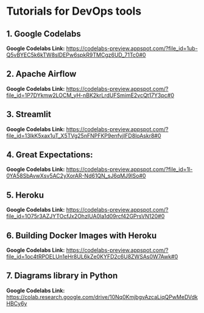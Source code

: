 # Tutorials for DevOps tools

## 1. Google Codelabs
**Google Codelabs Link:** https://codelabs-preview.appspot.com/?file_id=1ub-Q5vBYEC5k6kTW8slDEPw6spkR9TMCgz6UD_71Tc0#0
## 2. Apache Airflow
**Google Codelabs Link:** https://codelabs-preview.appspot.com/?file_id=1P7DYkmw2LOCM_yH-nBK2krLrdUFSmimE2vcQt17Y3pc#0
## 3. Streamlit
**Google Codelabs Link:** https://codelabs-preview.appspot.com/?file_id=13lkK5xax1uT_X5TVg25nFNPFKP9enfvjIFD8loAskr8#0
## 4. Great Expectations:
**Google Codelabs Link:** https://codelabs-preview.appspot.com/?file_id=1l-0YA58SbAvwXsv5AC2yXorAR-Nd61QN_sJ6qMJ9lSo#0
## 5. Heroku
**Google Codelabs Link:** https://codelabs-preview.appspot.com/?file_id=1O75r3AZJYTOcfJx2OhzIUA0la1d09rcf42GPrsVN120#0
## 6. Building Docker Images with Heroku
**Google Codelabs Link:** https://codelabs-preview.appspot.com/?file_id=1oc4tRPOELUn1eHr8UL6kZe0KYFD2c6U8ZWSAs0W7Awk#0
## 7. Diagrams library in Python
**Google Codelabs Link:** https://colab.research.google.com/drive/10Nq0KmjbgvAzcaLiqQPwMeDVdkHBCy6y

